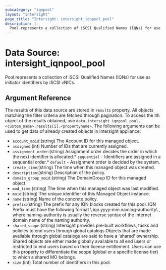 ```yaml
---
subcategory: "iqnpool"
layout: "intersight"
page_title: "Intersight: intersight_iqnpool_pool"
description: |-
  Pool represents a collection of iSCSI Qualified Names (IQNs) for use as initiator identifiers by iSCSI vNICs.
---
```


# Data Source: intersight_iqnpool_pool
Pool represents a collection of iSCSI Qualified Names (IQNs) for use as initiator identifiers by iSCSI vNICs.
## Argument Reference
The results of this data source are stored in `results` property.
All objects matching the filter criteria are fetched through pagination.
To access the ith object of the results obtained, use `data.intersight_iqnpool_pool.<custom_name>.results[i].<propertyname>`.
The following arguments can be used to get data of already created objects in Intersight appliance:
* `account_moid`:(string) The Account ID for this managed object. 
* `assigned`:(int) Number of IDs that are currently assigned. 
* `assignment_order`:(string) Assignment order decides the order in which the next identifier is allocated.* `sequential` - Identifiers are assigned in a sequential order.* `default` - Assignment order is decided by the system. 
* `create_time`:(string) The time when this managed object was created. 
* `description`:(string) Description of the policy. 
* `domain_group_moid`:(string) The DomainGroup ID for this managed object. 
* `mod_time`:(string) The time when this managed object was last modified. 
* `moid`:(string) The unique identifier of this Managed Object instance. 
* `name`:(string) Name of the concrete policy. 
* `prefix`:(string) The prefix for any IQN blocks created for this pool. IQN Prefix must have the following format \ iqn.yyyy-mm.naming-authority\ , where naming-authority is usually the reverse syntax of the Internet domain name of the naming authority. 
* `shared_scope`:(string) Intersight provides pre-built workflows, tasks and policies to end users through global catalogs.Objects that are made available through global catalogs are said to have a 'shared' ownership. Shared objects are either made globally available to all end users or restricted to end users based on their license entitlement. Users can use this property to differentiate the scope (global or a specific license tier) to which a shared MO belongs. 
* `size`:(int) Total number of identifiers in this pool. 
 